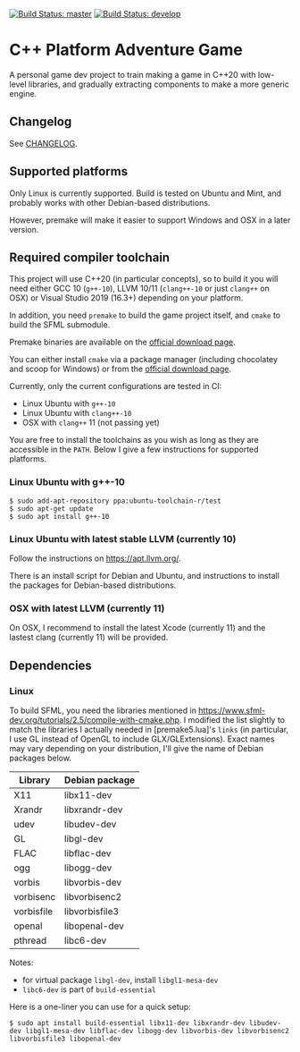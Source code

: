 [![Build Status: master](https://travis-ci.org/hsandt/cpp-platform-adventure.svg?branch=master)](https://travis-ci.org/hsandt/cpp-platform-adventure)
[![Build Status: develop](https://travis-ci.org/hsandt/cpp-platform-adventure.svg?branch=develop)](https://travis-ci.org/hsandt/cpp-platform-adventure)

# C++ Platform Adventure Game

A personal game dev project to train making a game in C++20 with low-level libraries, and gradually extracting components to make a more generic engine.

## Changelog

See [CHANGELOG](CHANGELOG.md).

## Supported platforms

Only Linux is currently supported. Build is tested on Ubuntu and Mint, and probably works with other Debian-based distributions.

However, premake will make it easier to support Windows and OSX in a later version.

## Required compiler toolchain

This project will use C++20 (in particular concepts), so to build it you will need either GCC 10 (`g++-10`), LLVM 10/11 (`clang++-10` or just `clang++` on OSX) or Visual Studio 2019 (16.3+) depending on your platform.

In addition, you need `premake` to build the game project itself, and `cmake` to build the SFML submodule.

Premake binaries are available on the [official download page](https://premake.github.io/download.html).

You can either install `cmake` via a package manager (including chocolatey and scoop for Windows) or from the [official download page](https://cmake.org/download/).

Currently, only the current configurations are tested in CI:

- Linux Ubuntu with `g++-10`
- Linux Ubuntu with `clang++-10`
- OSX with `clang++` 11 (not passing yet)

You are free to install the toolchains as you wish as long as they are accessible in the `PATH`. Below I give a few instructions for supported platforms.

### Linux Ubuntu with g++-10

```shell
$ sudo add-apt-repository ppa:ubuntu-toolchain-r/test
$ sudo apt-get update
$ sudo apt install g++-10
```

### Linux Ubuntu with latest stable LLVM (currently 10)

Follow the instructions on https://apt.llvm.org/.

There is an install script for Debian and Ubuntu, and instructions to install the packages for Debian-based distributions.

### OSX with latest LLVM (currently 11)

On OSX, I recommend to install the latest Xcode (currently 11) and the lastest clang (currently 11) will be provided.

## Dependencies

### Linux

To build SFML, you need the libraries mentioned in https://www.sfml-dev.org/tutorials/2.5/compile-with-cmake.php. I modified the list slightly to match the libraries I actually needed in [premake5.lua]'s `links` (in particular, I use GL instead of OpenGL to include GLX/GLExtensions). Exact names may vary depending on your distribution, I'll give the name of Debian packages below.

| Library    | Debian package |
|------------|----------------|
| X11        | libx11-dev     |
| Xrandr     | libxrandr-dev  |
| udev       | libudev-dev    |
| GL         | libgl-dev      |
| FLAC       | libflac-dev    |
| ogg        | libogg-dev     |
| vorbis     | libvorbis-dev  |
| vorbisenc  | libvorbisenc2  |
| vorbisfile | libvorbisfile3 |
| openal     | libopenal-dev  |
| pthread    | libc6-dev      |

Notes:

- for virtual package `libgl-dev`, install `libgl1-mesa-dev`
- `libc6-dev` is part of `build-essential`

Here is a one-liner you can use for a quick setup:

```shell
$ sudo apt install build-essential libx11-dev libxrandr-dev libudev-dev libgl1-mesa-dev libflac-dev libogg-dev libvorbis-dev libvorbisenc2 libvorbisfile3 libopenal-dev
```
